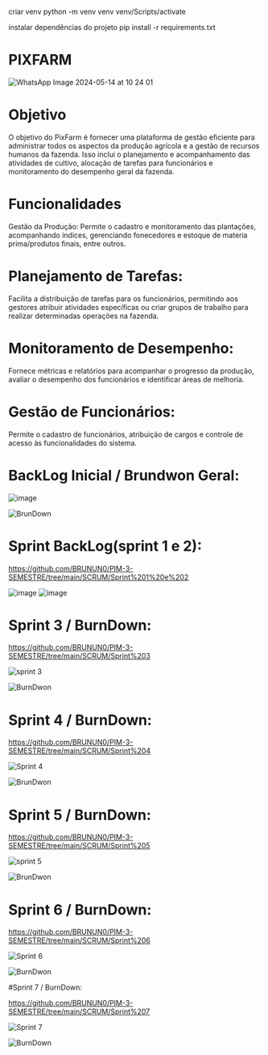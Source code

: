 criar venv
    python -m venv venv
    venv/Scripts/activate

instalar dependências do projeto
    pip install -r requirements.txt



    

# PIXFARM
![WhatsApp Image 2024-05-14 at 10 24 01](https://github.com/BRUNUN0/PIM-3-SEMESTRE/assets/131329545/924958c4-378b-4428-92fb-d4357738ca74)


# Objetivo

O objetivo do PixFarm é fornecer uma plataforma de gestão eficiente para administrar todos os aspectos da produção agrícola e a gestão de recursos humanos da fazenda. Isso inclui o planejamento e acompanhamento das atividades de cultivo, alocação de tarefas para funcionários e monitoramento do desempenho geral da fazenda.

# Funcionalidades
Gestão da Produção: 
Permite o cadastro e monitoramento das plantações, acompanhando índices, gerenciando fonecedores e estoque de materia prima/produtos finais, entre outros.

# Planejamento de Tarefas: 
Facilita a distribuição de tarefas para os funcionários, permitindo aos gestores atribuir atividades específicas ou criar grupos de trabalho para realizar determinadas operações na fazenda.

# Monitoramento de Desempenho: 
Fornece métricas e relatórios para acompanhar o progresso da produção, avaliar o desempenho dos funcionários e identificar áreas de melhoria.

# Gestão de Funcionários: 
Permite o cadastro de funcionários, atribuição de cargos e controle de acesso às funcionalidades do sistema.


# BackLog Inicial / Brundwon Geral:

![image](https://github.com/BRUNUN0/PIM-3-SEMESTRE/assets/131329545/02dee92b-9652-479f-bd44-64180d8d2070)


![BrunDown](https://github.com/BRUNUN0/PIM-3-SEMESTRE/assets/131329545/a1f12a5d-029c-4553-919d-467fe3c6b9c2)


# Sprint BackLog(sprint 1 e 2):
https://github.com/BRUNUN0/PIM-3-SEMESTRE/tree/main/SCRUM/Sprint%201%20e%202

![image](https://github.com/BRUNUN0/PIM-3-SEMESTRE/assets/131329545/a46d47e6-02b5-4156-8f62-0686d62755cf)
![image](https://github.com/BRUNUN0/PIM-3-SEMESTRE/assets/131329545/8abf6f4f-c373-439d-a67d-1965a9a1a20e)


# Sprint 3 / BurnDown:
https://github.com/BRUNUN0/PIM-3-SEMESTRE/tree/main/SCRUM/Sprint%203

![sprint 3](https://github.com/BRUNUN0/PIM-3-SEMESTRE/assets/131329545/402885ad-564b-41d5-8994-fa76e40983e4)

![BurnDwon](https://github.com/BRUNUN0/PIM-3-SEMESTRE/assets/131329545/cc5689a0-d3dc-4949-9e76-3543276cb828)


# Sprint 4 / BurnDown:
https://github.com/BRUNUN0/PIM-3-SEMESTRE/tree/main/SCRUM/Sprint%204

![Sprint 4](https://github.com/BRUNUN0/PIM-3-SEMESTRE/assets/131329545/b36d979c-6354-44b9-a386-75a6b1b1ed67)


![BrunDwon](https://github.com/BRUNUN0/PIM-3-SEMESTRE/assets/131329545/7790c2c0-a1d6-4b40-9c6c-65c229060c18)


# Sprint 5 / BurnDown:
https://github.com/BRUNUN0/PIM-3-SEMESTRE/tree/main/SCRUM/Sprint%205

![sprint 5](https://github.com/BRUNUN0/PIM-3-SEMESTRE/assets/131329545/0fabb12b-3d00-4714-b16e-438396dee118)


![BrunDwon](https://github.com/BRUNUN0/PIM-3-SEMESTRE/assets/131329545/7ecef916-d26f-4892-aaee-b5153d3dc860)


# Sprint 6 / BurnDown:
https://github.com/BRUNUN0/PIM-3-SEMESTRE/tree/main/SCRUM/Sprint%206

![Sprint 6](https://github.com/BRUNUN0/PIM-3-SEMESTRE/assets/131329545/3361ee8e-e9cd-4784-a82d-8285076e9f33)


![BurnDwon](https://github.com/BRUNUN0/PIM-3-SEMESTRE/assets/131329545/c4cc573d-9cfc-4146-8038-4a237566a936)


#Sprint 7 / BurnDown:

https://github.com/BRUNUN0/PIM-3-SEMESTRE/tree/main/SCRUM/Sprint%207

![Sprint 7](https://github.com/BRUNUN0/PIM-3-SEMESTRE/assets/131329545/e9f170c2-f0d9-4787-8774-39c63e9bc9f5)

![BurnDown](https://github.com/BRUNUN0/PIM-3-SEMESTRE/assets/131329545/5e1b0db7-88af-4de5-b500-63405a5caf2e)

